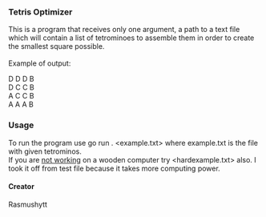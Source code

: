 ### Tetris Optimizer

This is a program that receives only one argument, a path to a text file which will contain a list of tetrominoes to assemble them in order to create the smallest square possible. <br>
<br>
Example of output: <br>

D D D B<br>
D C C B<br>
A C C B<br>
A A A B<br>

### Usage

To run the program use go run . <example.txt> where example.txt is the file with given tetrominos.<br> 
If you are <ins>not working</ins> on a wooden computer try <hardexample.txt> also. I took it off from test file because it takes more computing power.

#### Creator
Rasmushytt

